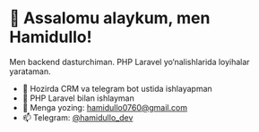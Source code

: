 # 👋 Assalomu alaykum, men Hamidullo!

Men backend dasturchiman. PHP Laravel yo‘nalishlarida loyihalar yarataman.

- 🔭 Hozirda CRM va telegram bot ustida ishlayapman
- 🌱 PHP Laravel bilan ishlayman
- 💬 Menga yozing: hamidullo0760@gmail.com
- 📫 Telegram: [@hamidullo_dev](https://t.me/hamidullo_rahmonberdiyev)
